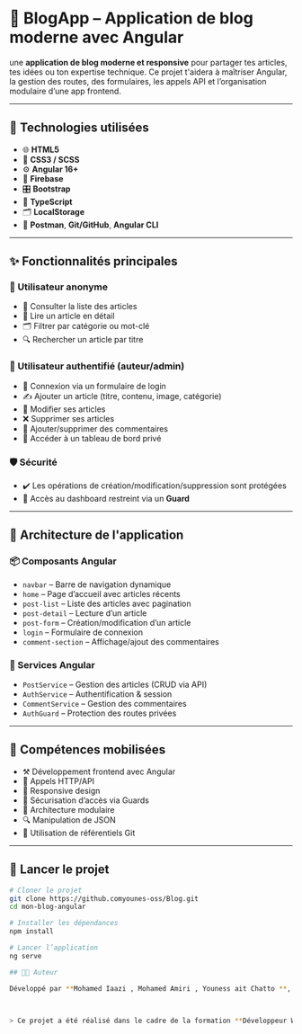 # 📰 BlogApp – Application de blog moderne avec Angular

 une **application de blog moderne et responsive** pour partager tes articles, tes idées ou ton expertise technique. Ce projet t'aidera à maîtriser Angular, la gestion des routes, des formulaires, les appels API et l’organisation modulaire d’une app frontend.

---

## 🔧 Technologies utilisées

- 🌐 **HTML5**
- 🎨 **CSS3 / SCSS**
- ⚙️ **Angular 16+**
- 🔄 **Firebase**
- 🎛️ **Bootstrap**
- 🧠 **TypeScript**
- 🗂️ **LocalStorage**
- 🧪 **Postman**, **Git/GitHub**, **Angular CLI**

---

## ✨ Fonctionnalités principales

### 👤 Utilisateur anonyme
- 📜 Consulter la liste des articles
- 📖 Lire un article en détail
- 🗂️ Filtrer par catégorie ou mot-clé
- 🔍 Rechercher un article par titre

### 🔐 Utilisateur authentifié (auteur/admin)
- 🔑 Connexion via un formulaire de login
- ✍️ Ajouter un article (titre, contenu, image, catégorie)
- 📝 Modifier ses articles
- ❌ Supprimer ses articles
- 💬 Ajouter/supprimer des commentaires
- 🧾 Accéder à un tableau de bord privé

### 🛡️ Sécurité
- ✔️ Les opérations de création/modification/suppression sont protégées
- 🚧 Accès au dashboard restreint via un **Guard**

---

## 🧱 Architecture de l'application

### 📦 Composants Angular
- `navbar` – Barre de navigation dynamique
- `home` – Page d’accueil avec articles récents
- `post-list` – Liste des articles avec pagination
- `post-detail` – Lecture d’un article
- `post-form` – Création/modification d’un article
- `login` – Formulaire de connexion
- `comment-section` – Affichage/ajout des commentaires

### 🔌 Services Angular
- `PostService` – Gestion des articles (CRUD via API)
- `AuthService` – Authentification & session
- `CommentService` – Gestion des commentaires
- `AuthGuard` – Protection des routes privées

---


## 🧠 Compétences mobilisées

- ⚒️ Développement frontend avec Angular
- 🔁 Appels HTTP/API
- 🎨 Responsive design
- 🔐 Sécurisation d’accès via Guards
- 🧱 Architecture modulaire
- 🔍 Manipulation de JSON
- 💼 Utilisation de référentiels Git

---



## 🚀 Lancer le projet

```bash
# Cloner le projet
git clone https://github.comyounes-oss/Blog.git
cd mon-blog-angular

# Installer les dépendances
npm install

# Lancer l’application
ng serve

## 👨‍💻 Auteur

Développé par **Mohamed Iaazi , Mohamed Amiri , Youness ait Chatto **, développeur web freelance passionné par le frontend moderne, l’UX/UI, et les frameworks Angular.



> Ce projet a été réalisé dans le cadre de la formation **Développeur Web et Web Mobile (2023)** et sert de démonstration de compétences sur Angular, l’organisation d’un projet modulaire, et la sécurisation des accès frontend.

